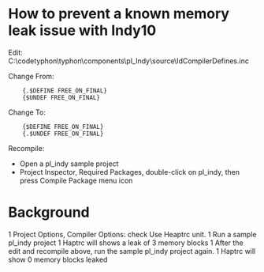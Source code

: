 # How to prevent a known memory leak issue with Indy10

Edit:	C:\codetyphon\typhon\components\pl_Indy\source\IdCompilerDefines.inc

Change From:
	
		{.$DEFINE FREE_ON_FINAL}
		{$UNDEF FREE_ON_FINAL}
		
Change To:
	
		{$DEFINE FREE_ON_FINAL}
		{.$UNDEF FREE_ON_FINAL}
	
Recompile:

- Open a pl_indy sample project
- Project Inspector, Required Packages, double-click on pl_indy, then press Compile Package menu icon
		
# Background

1 Project Options, Compiler Options: check Use Heaptrc unit.
1 Run a sample pl_indy project
1 Haptrc will shows a leak of 3 memory blocks
1 After the edit and recompile above, run the sample pl_indy project again.
1 Haptrc will show 0 memory blocks leaked


